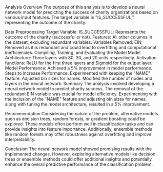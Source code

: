 Analysis Overview
The purpose of this analysis is to develop a neural network model for predicting the success of charity organizations based on various input features. The target variable is "IS_SUCCESSFUL," representing the outcome of the charity.

Data Preprocessing
Target Variable:
IS_SUCCESSFUL: Represents the outcome of the charity (successful or not).
Features:
All other columns in the dataset, excluding redundant variables.
Variables Removed:
EIN: Removed as it is redundant and could lead to overfitting and computational inefficiencies.
Compiling, Training, and Evaluating the Model
Model Architecture:
Three layers with 80, 30, and 20 units respectively.
Activation functions: ReLU for the first three layers and Sigmoid for the output layer.
Model Performance:
Achieved a 5% improvement in model performance.
Steps to Increase Performance:
Experimented with keeping the "NAME" feature.
Adjusted bin sizes for names.
Modified the number of nodes and layers in the neural network.
Summary
The analysis involved developing a neural network model to predict charity success. The removal of the redundant EIN variable was crucial for model efficiency. Experimenting with the inclusion of the "NAME" feature and adjusting bin sizes for names, along with tuning the model architecture, resulted in a 5% improvement.

Recommendation
Considering the nature of the problem, alternative models such as decision trees, random forests, or gradient boosting could be explored. These models often perform well in classification tasks and can provide insights into feature importance. Additionally, ensemble methods like random forests may offer robustness against overfitting and improve interpretability.

Conclusion
The neural network model showed promising results with the implemented changes. However, exploring alternative models like decision trees or ensemble methods could offer additional insights and potentially enhance the overall predictive performance of the classification problem.
